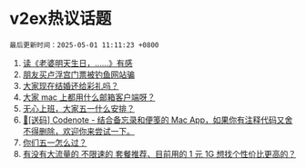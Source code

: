 # v2ex热议话题

`最后更新时间：2025-05-01 11:11:23 +0800`

1. [读《老婆明天生日，……》有感](https://www.v2ex.com/t/1129136)
1. [朋友买卢浮宫门票被钓鱼网站骗](https://www.v2ex.com/t/1129157)
1. [大家现在结婚还给彩礼吗？](https://www.v2ex.com/t/1129108)
1. [大家 mac 上都用什么邮箱客户端呀？](https://www.v2ex.com/t/1129102)
1. [无心上班，大家五一什么安排？](https://www.v2ex.com/t/1129143)
1. [🎁[送码] Codenote - 结合备忘录和便笺的 Mac App，如果你有注释代码又舍不得删除，欢迎你来尝试一下。](https://www.v2ex.com/t/1129148)
1. [你们五一怎么过？](https://www.v2ex.com/t/1129132)
1. [有没有大流量的 不限速的 套餐推荐、目前用的 1 元 1G 想找个性价比更高的？](https://www.v2ex.com/t/1129096)

